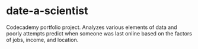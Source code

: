 # date-a-scientist
Codecademy portfolio project. Analyzes various elements of data and poorly attempts predict when someone was last online based on the factors of jobs, income, and location.
